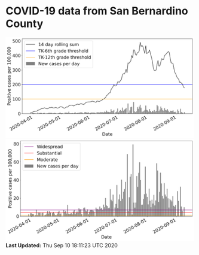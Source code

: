 # COVID-19 data from San Bernardino County
![image1](plots/graph.png)
![image2](plots/classification.png)
**Last Updated:** Thu Sep 10 18:11:23 UTC 2020